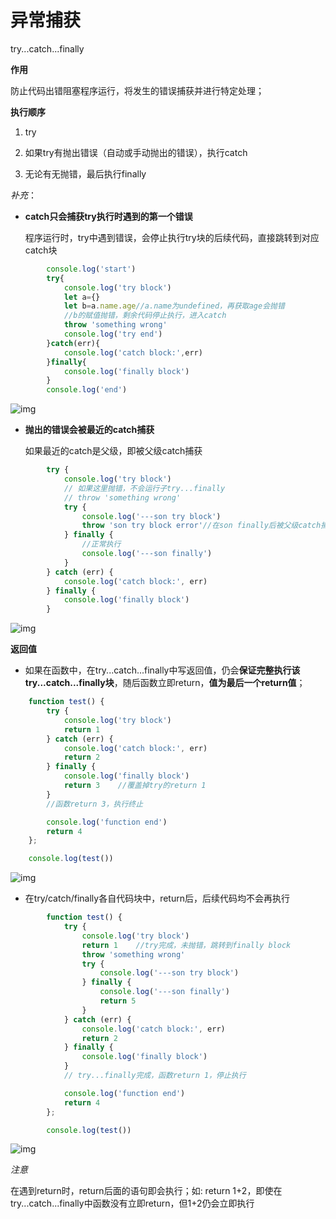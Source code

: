 # 异常捕获

try...catch...finally

**作用**

防止代码出错阻塞程序运行，将发生的错误捕获并进行特定处理；

**执行顺序**

1. try

2. 如果try有抛出错误（自动或手动抛出的错误），执行catch

3. 无论有无抛错，最后执行finally

*补充*：

- **catch只会捕获try执行时遇到的第一个错误**
  
  程序运行时，try中遇到错误，会停止执行try块的后续代码，直接跳转到对应catch块

```js
        console.log('start')
        try{
            console.log('try block')
            let a={}
            let b=a.name.age//a.name为undefined，再获取age会抛错
            //b的赋值抛错，剩余代码停止执行，进入catch
            throw 'something wrong'
            console.log('try end')
        }catch(err){
            console.log('catch block:',err)
        }finally{
            console.log('finally block')
        }
        console.log('end')
```

![img](C:\Users\JHao\Documents\GitHub\For-JHao.github.io\myNote\note\learningNotes\JavaScript\img\try_catch_1.png)

- **抛出的错误会被最近的catch捕获**
  
  如果最近的catch是父级，即被父级catch捕获

```js
        try {
            console.log('try block')
            // 如果这里抛错，不会运行子try...finally
            // throw 'something wrong'
            try {
                console.log('---son try block')
                throw 'son try block error'//在son finally后被父级catch捕获
            } finally {
                //正常执行
                console.log('---son finally')
            }
        } catch (err) {
            console.log('catch block:', err)
        } finally {
            console.log('finally block')
        }
```

![img](C:\Users\JHao\Documents\GitHub\For-JHao.github.io\myNote\note\learningNotes\JavaScript\img\try_catch_2.png)

**返回值**

- 如果在函数中，在try...catch...finally中写返回值，仍会**保证完整执行该try...catch...finally块**，随后函数立即return，**值为最后一个return值**；

```js
    function test() {
        try {
            console.log('try block')
            return 1
        } catch (err) {
            console.log('catch block:', err)
            return 2
        } finally {
            console.log('finally block')
            return 3    //覆盖掉try的return 1
        }
        //函数return 3，执行终止    

        console.log('function end')
        return 4
    };

    console.log(test())
```

![img](C:\Users\JHao\Documents\GitHub\For-JHao.github.io\myNote\note\learningNotes\JavaScript\img\try_catch_return_2.png)

- 在try/catch/finally各自代码块中，return后，后续代码均不会再执行

```js
        function test() {
            try {
                console.log('try block')
                return 1    //try完成，未抛错，跳转到finally block
                throw 'something wrong'
                try {
                    console.log('---son try block')
                } finally {
                    console.log('---son finally')
                    return 5
                }
            } catch (err) {
                console.log('catch block:', err)
                return 2
            } finally {
                console.log('finally block')
            }
            // try...finally完成，函数return 1，停止执行

            console.log('function end')
            return 4
        };

        console.log(test()) 
```

![img](C:\Users\JHao\Documents\GitHub\For-JHao.github.io\myNote\note\learningNotes\JavaScript\img\try_catch_return_1.png)

*注意*

在遇到return时，return后面的语句即会执行；如: return 1+2，即使在try...catch...finally中函数没有立即return，但1+2仍会立即执行
